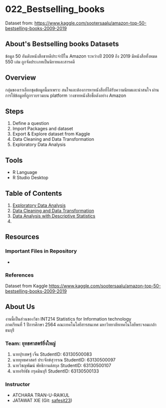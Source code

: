 # 022_Bestselling_books
Dataset from: https://www.kaggle.com/sootersaalu/amazon-top-50-bestselling-books-2009-2019

## About's Bestselling books Datasets
ข้อมูล 50 อันดับหนังสือขายดีประจำปีใน Amazon ระหว่างปี 2009 ถึง 2019 มีหนังสือทั้งหมด 550 เล่ม ถูกจัดประเภทเป็นนิยายและสารคดี

## Overview
กลุ่มของเราเลือกชุดข้อมูลนี้มาเพราะ สนใจและต้องการหาหนังสือที่ได้รับความนิยมและน่าสนใจ ผ่านการใช้ข้อมูลที่ถูกรวบรวมบน platform วางขายหนังสือชื่อดังอย่าง Amazon

## Steps
1. Define a question
2. Import Packages and dataset
3. Export & Explore dataset from Kaggle
4. Data Cleaning and Data Transformation
5. Exploratory Data Analysis

## Tools
- R Language
- R Studio Desktop

## Table of Contents
1. [Exploratory Data Analysis](./groupMid/dataExploration.md)
2. [Data Cleaning and Data Transformation](./groupMid/dataCleaning&DataTransformation.md)
3. [Data Analysis with Descriptive Statistics](./groupMid/dataAnalysisWithDescriptiveStatistics.md)
4. 
## Resources
### Important Files in Repository
- []()
### References
Dataset from Kaggle https://www.kaggle.com/sootersaalu/amazon-top-50-bestselling-books-2009-2019

## About Us 
งานนี้เป็นส่วนของวิชา INT214 Statistics for Information technology <br/> ภาคเรียนที่ 1 ปีการศึกษา 2564 คณะเทคโนโลยีสารสนเทศ มหาวิทยาลัยเทคโนโลยีพระจอมเกล้าธนบุรี 
### Team: ยุทธศาสตร์ยิ่งใหญ่ 
1. นายปุรเชษฐ์ เจิ้น               StudentID: 63130500083 
2. นายยุทธศาสตร์ ประจักษ์สุวรรณ    StudentID: 63130500097 
3. นายวิชญพัฒน์ พัทธิกานต์สกุล     StudentID: 63130500107 
4. นายอริย์ธัช กรุดมินบุรี            StudentID: 63130500133

### Instructor 
- ATCHARA TRAN-U-RAIKUL 
- JATAWAT XIE (Git: [safesit23](https://github.com/safesit23))
